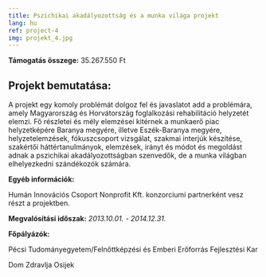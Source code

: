 ```yaml
---
title: Pszichikai akadályozottság és a munka világa projekt
lang: hu
ref: project-4
img: projekt_4.jpg
---
```


__Támogatás összege:__ 35.267.550 Ft

## Projekt bemutatása:

A projekt egy komoly problémát dolgoz fel és javaslatot add a problémára, amely Magyarország és Horvátország foglalkozási rehabilitáció helyzetét elemzi. Fő részletei és mély elemzései kitérnek a munkaerő piac helyzetképére Baranya megyére, illetve Eszék-Baranya megyére, helyzetelemzések, fókuszcsoport vizsgálat, szakmai interjúk készítése, szakértői háttértanulmányok, elemzések, irányt és módot és megoldást adnak a pszichikai akadályozottságban szenvedők, de a munka világban elhelyezkedni szándékozók számára.

__Egyéb információk:__

Humán Innovációs Csoport Nonprofit Kft. konzorciumi partnerként vesz részt a projektben.

__Megvalósítási időszak:__ _2013.10.01. - 2014.12.31._

__Főpályázók:__

Pécsi Tudományegyetem/Felnőttképzési és Emberi Erőforrás Fejlesztési Kar

Dom Zdravlja Osijek
